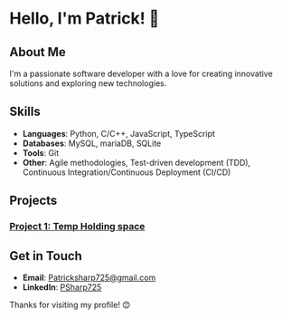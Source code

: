 # Hello, I'm Patrick! 👋

## About Me
I'm a passionate software developer with a love for creating innovative solutions and exploring new technologies.

## Skills
- **Languages**: Python, C/C++, JavaScript, TypeScript
- **Databases**: MySQL, mariaDB, SQLite
- **Tools**: Git
- **Other**: Agile methodologies, Test-driven development (TDD), Continuous Integration/Continuous Deployment (CI/CD)

## Projects
### [Project 1: Temp Holding space](https://github.com/PSharp725/)

## Get in Touch
- **Email**: Patricksharp725@gmail.com
- **LinkedIn**: [PSharp725](https://www.linkedin.com/in/psharp725)

Thanks for visiting my profile! 😊
